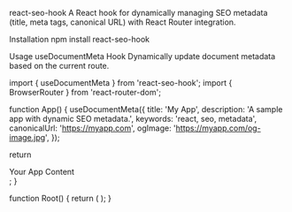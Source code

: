 react-seo-hook
A React hook for dynamically managing SEO metadata (title, meta tags, canonical URL) with React Router integration.

Installation
npm install react-seo-hook

Usage
useDocumentMeta Hook
Dynamically update document metadata based on the current route.

import { useDocumentMeta } from 'react-seo-hook';
import { BrowserRouter } from 'react-router-dom';

function App() {
useDocumentMeta({
title: 'My App',
description: 'A sample app with dynamic SEO metadata.',
keywords: 'react, seo, metadata',
canonicalUrl: 'https://myapp.com',
ogImage: 'https://myapp.com/og-image.jpg',
});

return <div>Your App Content</div>;
}

function Root() {
return (
<BrowserRouter>
<App />
</BrowserRouter>
);
}

